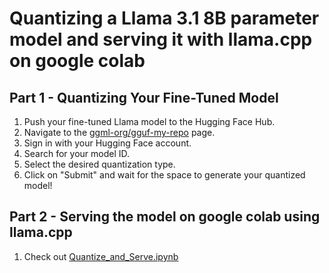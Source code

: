 # Quantizing a Llama 3.1 8B parameter model and serving it with llama.cpp on google colab

## Part 1 - Quantizing Your Fine-Tuned Model

1. Push your fine-tuned Llama model to the Hugging Face Hub.
2. Navigate to the [ggml-org/gguf-my-repo](https://huggingface.co/spaces/ggml-org/gguf-my-repo) page.
3. Sign in with your Hugging Face account.
4. Search for your model ID.
5. Select the desired quantization type.
6. Click on "Submit" and wait for the space to generate your quantized model!

## Part 2 - Serving the model on google colab using llama.cpp

1. Check out [Quantize_and_Serve.ipynb](Quantize_and_Serve.ipynb)